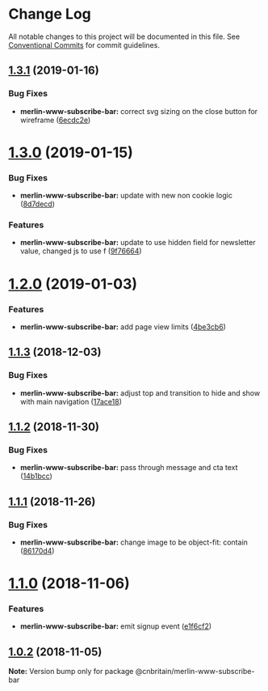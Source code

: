 # Change Log

All notable changes to this project will be documented in this file.
See [Conventional Commits](https://conventionalcommits.org) for commit guidelines.

## [1.3.1](https://github.com/cnduk/merlin-www-components/compare/@cnbritain/merlin-www-subscribe-bar@1.3.0...@cnbritain/merlin-www-subscribe-bar@1.3.1) (2019-01-16)


### Bug Fixes

* **merlin-www-subscribe-bar:** correct svg sizing on the close button for wireframe ([6ecdc2e](https://github.com/cnduk/merlin-www-components/commit/6ecdc2e))





# [1.3.0](https://github.com/cnduk/merlin-www-components/compare/@cnbritain/merlin-www-subscribe-bar@1.2.0...@cnbritain/merlin-www-subscribe-bar@1.3.0) (2019-01-15)


### Bug Fixes

* **merlin-www-subscribe-bar:** update with new non cookie logic ([8d7decd](https://github.com/cnduk/merlin-www-components/commit/8d7decd))


### Features

* **merlin-www-subscribe-bar:** update to use hidden field for newsletter value, changed js to use f ([9f76664](https://github.com/cnduk/merlin-www-components/commit/9f76664))





<a name="1.2.0"></a>
# [1.2.0](https://github.com/cnduk/merlin-www-components/compare/@cnbritain/merlin-www-subscribe-bar@1.1.3...@cnbritain/merlin-www-subscribe-bar@1.2.0) (2019-01-03)


### Features

* **merlin-www-subscribe-bar:** add page view limits ([4be3cb6](https://github.com/cnduk/merlin-www-components/commit/4be3cb6))




<a name="1.1.3"></a>
## [1.1.3](https://github.com/cnduk/merlin-www-components/compare/@cnbritain/merlin-www-subscribe-bar@1.1.2...@cnbritain/merlin-www-subscribe-bar@1.1.3) (2018-12-03)


### Bug Fixes

* **merlin-www-subscribe-bar:** adjust top and transition to hide and show with main navigation ([17ace18](https://github.com/cnduk/merlin-www-components/commit/17ace18))




<a name="1.1.2"></a>
## [1.1.2](https://github.com/cnduk/merlin-www-components/compare/@cnbritain/merlin-www-subscribe-bar@1.1.1...@cnbritain/merlin-www-subscribe-bar@1.1.2) (2018-11-30)


### Bug Fixes

* **merlin-www-subscribe-bar:** pass through message and cta text ([14b1bcc](https://github.com/cnduk/merlin-www-components/commit/14b1bcc))




<a name="1.1.1"></a>
## [1.1.1](https://github.com/cnduk/merlin-www-components/compare/@cnbritain/merlin-www-subscribe-bar@1.1.0...@cnbritain/merlin-www-subscribe-bar@1.1.1) (2018-11-26)


### Bug Fixes

* **merlin-www-subscribe-bar:** change image to be object-fit: contain ([86170d4](https://github.com/cnduk/merlin-www-components/commit/86170d4))




<a name="1.1.0"></a>
# [1.1.0](https://github.com/cnduk/merlin-www-components/compare/@cnbritain/merlin-www-subscribe-bar@1.0.2...@cnbritain/merlin-www-subscribe-bar@1.1.0) (2018-11-06)


### Features

* **merlin-www-subscribe-bar:** emit signup event ([e1f6cf2](https://github.com/cnduk/merlin-www-components/commit/e1f6cf2))




<a name="1.0.2"></a>
## [1.0.2](https://github.com/cnduk/merlin-www-components/compare/@cnbritain/merlin-www-subscribe-bar@1.0.1...@cnbritain/merlin-www-subscribe-bar@1.0.2) (2018-11-05)




**Note:** Version bump only for package @cnbritain/merlin-www-subscribe-bar
